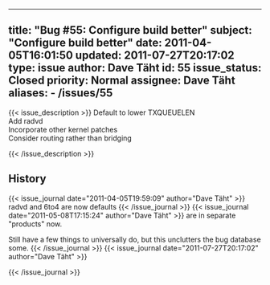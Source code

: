 
---
title: "Bug #55: Configure build better"
subject: "Configure build better"
date: 2011-04-05T16:01:50
updated: 2011-07-27T20:17:02
type: issue
author: Dave Täht
id: 55
issue_status: Closed
priority: Normal
assignee: Dave Täht
aliases:
    - /issues/55
---

{{< issue_description >}}
Default to lower TXQUEUELEN\
Add radvd\
Incorporate other kernel patches\
Consider routing rather than bridging


{{< /issue_description >}}

## History
{{< issue_journal date="2011-04-05T19:59:09" author="Dave Täht" >}}
radvd and 6to4 are now defaults
{{< /issue_journal >}}
{{< issue_journal date="2011-05-08T17:15:24" author="Dave Täht" >}}
are in separate "products" now.

Still have a few things to universally do, but this unclutters the bug
database some.
{{< /issue_journal >}}
{{< issue_journal date="2011-07-27T20:17:02" author="Dave Täht" >}}

{{< /issue_journal >}}

